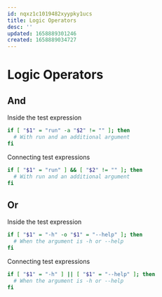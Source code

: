 ```yaml
---
id: nqxz1c1019482xyypky1ucs
title: Logic Operators
desc: ''
updated: 1658889301246
created: 1658889034727
---
```

# Logic Operators

## And

Inside the test expression
```sh
if [ "$1" = "run" -a "$2" != "" ]; then
  # With run and an additional argument
fi
```

Connecting test expressions
```sh
if [ "$1" = "run" ] && [ "$2" != "" ]; then
  # With run and an additional argument
fi
```

## Or

Inside the test expression
```sh
if [ "$1" = "-h" -o "$1" = "--help" ]; then
  # When the argument is -h or --help
fi
```

Connecting test expressions
```sh
if [ "$1" = "-h" ] || [ "$1" = "--help" ]; then
  # When the argument is -h or --help
fi
```
